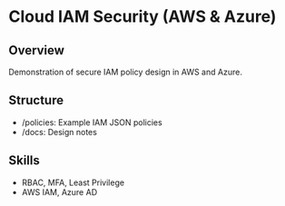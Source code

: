 # Cloud IAM Security (AWS & Azure)

## Overview
Demonstration of secure IAM policy design in AWS and Azure.

## Structure
- /policies: Example IAM JSON policies
- /docs: Design notes

## Skills
- RBAC, MFA, Least Privilege
- AWS IAM, Azure AD
